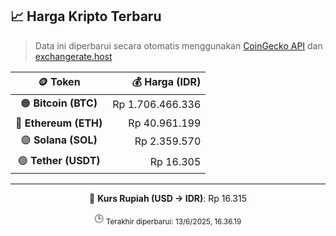 

<!-- HARGA_KRIPTO -->
## 📈 Harga Kripto Terbaru

> Data ini diperbarui secara otomatis menggunakan [CoinGecko API](https://www.coingecko.com/) dan [exchangerate.host](https://exchangerate.host/)

<div align="center">

| 🪙 Token | 💰 Harga (IDR) |
|:------:|---------------:|
| 🟠 **Bitcoin (BTC)**   | Rp 1.706.466.336 |
| 🔵 **Ethereum (ETH)**  | Rp 40.961.199 |
| 🟣 **Solana (SOL)**    | Rp 2.359.570 |
| 🟢 **Tether (USDT)**   | Rp 16.305 |

---

💱 **Kurs Rupiah (USD → IDR)**: Rp 16.315

🕒 <sub>Terakhir diperbarui: 13/6/2025, 16.36.19</sub>

</div>
<!-- /HARGA_KRIPTO -->